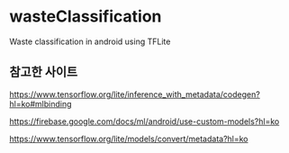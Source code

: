 # wasteClassification
Waste classification in android using TFLite

## 참고한 사이트
https://www.tensorflow.org/lite/inference_with_metadata/codegen?hl=ko#mlbinding

https://firebase.google.com/docs/ml/android/use-custom-models?hl=ko

https://www.tensorflow.org/lite/models/convert/metadata?hl=ko